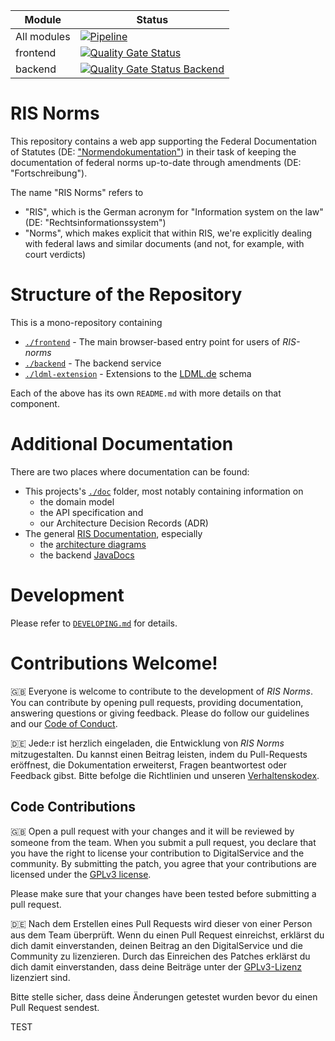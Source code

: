 | Module           | Status                                                                                                                                                                                                                                                         |
| ---------------- | -------------------------------------------------------------------------------------------------------------------------------------------------------------------------------------------------------------------------------------------------------------- |
| All modules      | [![Pipeline](https://github.com/digitalservicebund/ris-norms/actions/workflows/pipeline.yml/badge.svg)](https://github.com/digitalservicebund/ris-norms/actions/workflows/pipeline.yml)                                                                        |
| frontend         | [![Quality Gate Status](https://sonarcloud.io/api/project_badges/measure?project=digitalservicebund_ris-norms-frontend&metric=alert_status)](https://sonarcloud.io/summary/new_code?id=digitalservicebund_ris-norms-frontend)                                  |
| backend          | [![Quality Gate Status Backend](https://sonarcloud.io/api/project_badges/measure?project=digitalservicebund_ris-norms-backend&metric=alert_status)](https://sonarcloud.io/summary/new_code?id=digitalservicebund_ris-norms-backend)                            |                  |

# RIS Norms

This repository contains a web app supporting the Federal Documentation of Statutes (DE: ["Normendokumentation"](https://www.bundesjustizamt.de/DE/Themen/Rechtsetzung/Normendokumentation/Normendokumentation_node.html)) in their task of keeping the documentation of federal norms up-to-date through amendments (DE: "Fortschreibung").

The name "RIS Norms" refers to

- "RIS", which is the German acronym for "Information system on the law" (DE: "Rechtsinformationssystem")
- "Norms", which makes explicit that within RIS, we're explicitly dealing with federal laws and similar documents (and not, for example, with court verdicts)

# Structure of the Repository

This is a mono-repository containing

- [`./frontend`](./frontend) - The main browser-based entry point for users of _RIS-norms_
- [`./backend`](./backend) - The backend service
- [`./ldml-extension`](./ldml-extension) - Extensions to the [LDML.de](https://gitlab.opencode.de/bmi/e-gesetzgebung/ldml_de) schema

Each of the above has its own `README.md` with more details on that component.

# Additional Documentation
There are two places where documentation can be found:
- This projects's [`./doc`](./doc) folder, most notably containing information on
  -  the domain model
  -  the API specification and
  -  our Architecture Decision Records (ADR)
- The general [RIS Documentation](https://digitalservicebund.github.io/ris-reports/), especially
  - the [architecture diagrams](https://digitalservicebund.github.io/ris-reports/docs/architecture/diagrams_list.html)
  - the backend [JavaDocs](https://digitalservicebund.github.io/ris-reports/docs/backend-code-documentation/norms-java.html)

# Development

Please refer to [`DEVELOPING.md`](./DEVELOPING.md) for details.

# Contributions Welcome!

🇬🇧
Everyone is welcome to contribute to the development of _RIS Norms_. You can contribute by opening pull requests, providing documentation, answering questions or giving feedback. Please do follow our guidelines and our [Code of Conduct](CODE_OF_CONDUCT.md).

🇩🇪
Jede:r ist herzlich eingeladen, die Entwicklung von _RIS Norms_ mitzugestalten. Du kannst einen Beitrag leisten, indem du Pull-Requests eröffnest, die Dokumentation erweiterst, Fragen beantwortest oder Feedback gibst. Bitte befolge die Richtlinien und unseren [Verhaltenskodex](CODE_OF_CONDUCT_DE.md).

## Code Contributions

🇬🇧
Open a pull request with your changes and it will be reviewed by someone from the team. When you submit a pull request, you declare that you have the right to license your contribution to DigitalService and the community. By submitting the patch, you agree that your contributions are licensed under the [GPLv3 license](./LICENSE).

Please make sure that your changes have been tested before submitting a pull request.

🇩🇪
Nach dem Erstellen eines Pull Requests wird dieser von einer Person aus dem Team überprüft. Wenn du einen Pull Request einreichst, erklärst du dich damit einverstanden, deinen Beitrag an den DigitalService und die Community zu lizenzieren. Durch das Einreichen des Patches erklärst du dich damit einverstanden, dass deine Beiträge unter der [GPLv3-Lizenz](./LICENSE) lizenziert sind.

Bitte stelle sicher, dass deine Änderungen getestet wurden bevor du einen Pull Request sendest.

TEST

